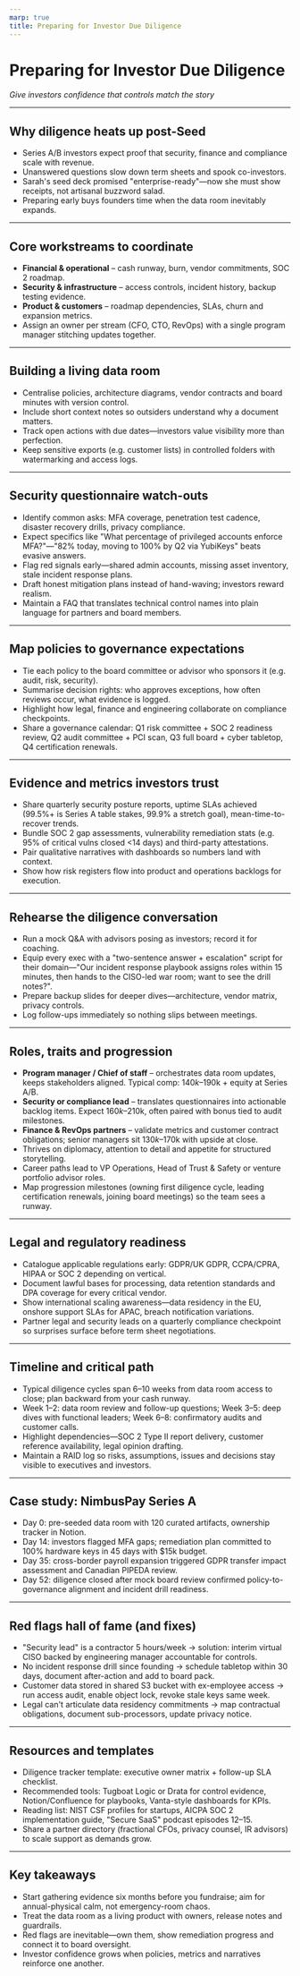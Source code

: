 ```yaml
---
marp: true
title: Preparing for Investor Due Diligence
---
```


# Preparing for Investor Due Diligence
*Give investors confidence that controls match the story*

---

## Why diligence heats up post-Seed
- Series A/B investors expect proof that security, finance and compliance scale with revenue.
- Unanswered questions slow down term sheets and spook co-investors.
- Sarah's seed deck promised "enterprise-ready"—now she must show receipts, not artisanal buzzword salad.
- Preparing early buys founders time when the data room inevitably expands.

---

## Core workstreams to coordinate
- **Financial & operational** – cash runway, burn, vendor commitments, SOC 2 roadmap.
- **Security & infrastructure** – access controls, incident history, backup testing evidence.
- **Product & customers** – roadmap dependencies, SLAs, churn and expansion metrics.
- Assign an owner per stream (CFO, CTO, RevOps) with a single program manager stitching updates together.

---

## Building a living data room
- Centralise policies, architecture diagrams, vendor contracts and board minutes with version control.
- Include short context notes so outsiders understand why a document matters.
- Track open actions with due dates—investors value visibility more than perfection.
- Keep sensitive exports (e.g. customer lists) in controlled folders with watermarking and access logs.

---

## Security questionnaire watch-outs
- Identify common asks: MFA coverage, penetration test cadence, disaster recovery drills, privacy compliance.
- Expect specifics like "What percentage of privileged accounts enforce MFA?"—"82% today, moving to 100% by Q2 via YubiKeys" beats evasive answers.
- Flag red signals early—shared admin accounts, missing asset inventory, stale incident response plans.
- Draft honest mitigation plans instead of hand-waving; investors reward realism.
- Maintain a FAQ that translates technical control names into plain language for partners and board members.

---

## Map policies to governance expectations
- Tie each policy to the board committee or advisor who sponsors it (e.g. audit, risk, security).
- Summarise decision rights: who approves exceptions, how often reviews occur, what evidence is logged.
- Highlight how legal, finance and engineering collaborate on compliance checkpoints.
- Share a governance calendar: Q1 risk committee + SOC 2 readiness review, Q2 audit committee + PCI scan, Q3 full board + cyber tabletop, Q4 certification renewals.

---

## Evidence and metrics investors trust
- Share quarterly security posture reports, uptime SLAs achieved (99.5%+ is Series A table stakes, 99.9% a stretch goal), mean-time-to-recover trends.
- Bundle SOC 2 gap assessments, vulnerability remediation stats (e.g. 95% of critical vulns closed <14 days) and third-party attestations.
- Pair qualitative narratives with dashboards so numbers land with context.
- Show how risk registers flow into product and operations backlogs for execution.

---

## Rehearse the diligence conversation
- Run a mock Q&A with advisors posing as investors; record it for coaching.
- Equip every exec with a "two-sentence answer + escalation" script for their domain—"Our incident response playbook assigns roles within 15 minutes, then hands to the CISO-led war room; want to see the drill notes?".
- Prepare backup slides for deeper dives—architecture, vendor matrix, privacy controls.
- Log follow-ups immediately so nothing slips between meetings.

---

## Roles, traits and progression
- **Program manager / Chief of staff** – orchestrates data room updates, keeps stakeholders aligned. Typical comp: $140k–$190k + equity at Series A/B.
- **Security or compliance lead** – translates questionnaires into actionable backlog items. Expect $160k–$210k, often paired with bonus tied to audit milestones.
- **Finance & RevOps partners** – validate metrics and customer contract obligations; senior managers sit $130k–$170k with upside at close.
- Thrives on diplomacy, attention to detail and appetite for structured storytelling.
- Career paths lead to VP Operations, Head of Trust & Safety or venture portfolio advisor roles.
- Map progression milestones (owning first diligence cycle, leading certification renewals, joining board meetings) so the team sees a runway.

---

## Legal and regulatory readiness
- Catalogue applicable regulations early: GDPR/UK GDPR, CCPA/CPRA, HIPAA or SOC 2 depending on vertical.
- Document lawful bases for processing, data retention standards and DPA coverage for every critical vendor.
- Show international scaling awareness—data residency in the EU, onshore support SLAs for APAC, breach notification variations.
- Partner legal and security leads on a quarterly compliance checkpoint so surprises surface before term sheet negotiations.

---

## Timeline and critical path
- Typical diligence cycles span 6–10 weeks from data room access to close; plan backward from your cash runway.
- Week 1–2: data room review and follow-up questions; Week 3–5: deep dives with functional leaders; Week 6–8: confirmatory audits and customer calls.
- Highlight dependencies—SOC 2 Type II report delivery, customer reference availability, legal opinion drafting.
- Maintain a RAID log so risks, assumptions, issues and decisions stay visible to executives and investors.

---

## Case study: NimbusPay Series A
- Day 0: pre-seeded data room with 120 curated artifacts, ownership tracker in Notion.
- Day 14: investors flagged MFA gaps; remediation plan committed to 100% hardware keys in 45 days with $15k budget.
- Day 35: cross-border payroll expansion triggered GDPR transfer impact assessment and Canadian PIPEDA review.
- Day 52: diligence closed after mock board review confirmed policy-to-governance alignment and incident drill readiness.

---

## Red flags hall of fame (and fixes)
- "Security lead" is a contractor 5 hours/week → solution: interim virtual CISO backed by engineering manager accountable for controls.
- No incident response drill since founding → schedule tabletop within 30 days, document after-action and add to board pack.
- Customer data stored in shared S3 bucket with ex-employee access → run access audit, enable object lock, revoke stale keys same week.
- Legal can't articulate data residency commitments → map contractual obligations, document sub-processors, update privacy notice.

---

## Resources and templates
- Diligence tracker template: executive owner matrix + follow-up SLA checklist.
- Recommended tools: Tugboat Logic or Drata for control evidence, Notion/Confluence for playbooks, Vanta-style dashboards for KPIs.
- Reading list: NIST CSF profiles for startups, AICPA SOC 2 implementation guide, "Secure SaaS" podcast episodes 12–15.
- Share a partner directory (fractional CFOs, privacy counsel, IR advisors) to scale support as demands grow.

---

## Key takeaways
- Start gathering evidence six months before you fundraise; aim for annual-physical calm, not emergency-room chaos.
- Treat the data room as a living product with owners, release notes and guardrails.
- Red flags are inevitable—own them, show remediation progress and connect it to board oversight.
- Investor confidence grows when policies, metrics and narratives reinforce one another.
